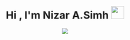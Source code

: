 <h1 align="center">Hi , I'm Nizar A.Simh <img src="https://media.giphy.com/media/hvRJCLFzcasrR4ia7z/giphy.gif" width="35"></h1>
<p align="center">
  <a href="https://github.com/DenverCoder1/readme-typing-svg"><img src="https://readme-typing-svg.herokuapp.com?font=Time+New+Roman&color=%23C8BE25&size=25&center=true&vCenter=true&width=600&height=100&lines=Software+Engineering+@EMSIM;.NET+Core+Enthusiast;Software+Engineering+Student+By+Day;Code+Poet+By+Night;Always+Learning+New+Things;Let's+Groove+To+The+Rhythm+of+Code"></a>
</p>
